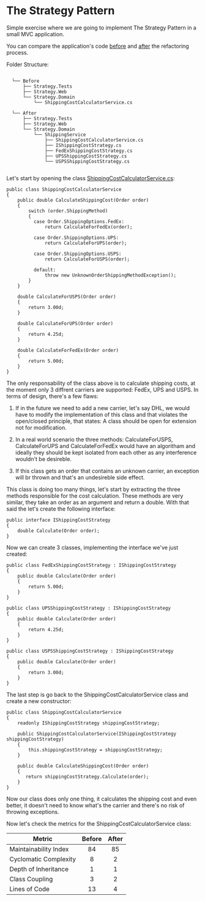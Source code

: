 # The Strategy Pattern 

Simple exercise where we are going to implement The Strategy Pattern in a small MVC application.

You can compare the application's code [before](https://github.com/FernandoVezzali/pattern-strategy/tree/master/Before) and [after](https://github.com/FernandoVezzali/pattern-strategy/tree/master/After) the refactoring process.

Folder Structure:

```
  
  └── Before
      ├── Strategy.Tests
      ├── Strategy.Web
      └── Strategy.Domain
          └── ShippingCostCalculatorService.cs 
      
  └── After
      ├── Strategy.Tests
      ├── Strategy.Web
      └── Strategy.Domain
          └── ShippingService
              ├── ShippingCostCalculatorService.cs
              ├── IShippingCostStrategy.cs
              ├── FedExShippingCostStrategy.cs
              ├── UPSShippingCostStrategy.cs
              └── USPSShippingCostStrategy.cs
              
``` 

Let's start by opening the class [ShippingCostCalculatorService.cs](https://github.com/FernandoVezzali/pattern-strategy/blob/master/Before/Strategy.Domain/ShippingCostCalculatorService.cs):

    public class ShippingCostCalculatorService
    {
        public double CalculateShippingCost(Order order)
        {
            switch (order.ShippingMethod)
            {
              case Order.ShippingOptions.FedEx:
                  return CalculateForFedEx(order);
    
              case Order.ShippingOptions.UPS:
                  return CalculateForUPS(order);
    
              case Order.ShippingOptions.USPS:
                  return CalculateForUSPS(order);
    
              default:
                  throw new UnknownOrderShippingMethodException();
            }
        }
        
        double CalculateForUSPS(Order order)
        {
            return 3.00d;
        }

        double CalculateForUPS(Order order)
        {
            return 4.25d;
        }

        double CalculateForFedEx(Order order)
        {
            return 5.00d;
        }        
    }  

The only responsability of the class above is to calculate shipping costs, at the moment only 3 diffrent carriers are supported: FedEx, UPS and USPS. In terms of design, there's a few flaws: 

1. If in the future we need to add a new carrier, let's say DHL, we would have to modify the implementation of this class and that violates the open/closed principle, that states: A class should be open for extension not for modification.

2. In a real world scenario the three methods: CalculateForUSPS, CalculateForUPS and CalculateForFedEx would have an algoritham and ideally they should be kept isolated from each other as any interference wouldn't be desireble.

3. If this class gets an order that contains an unknown carrier, an exception will br thrown and that's an undesireble side effect.

This class is doing too many things, let's start by extracting the three methods responsible for the cost calculation. These methods are very similar, they take an order as an argument and return a double. With that said the let's create the following interface:

    public interface IShippingCostStrategy
    {
        double Calculate(Order order);
    }
    
Now we can create 3 classes, implementing the interface we've just created:

    public class FedExShippingCostStrategy : IShippingCostStrategy
    {
        public double Calculate(Order order)
        {
            return 5.00d;
        }
    }
    
    public class UPSShippingCostStrategy : IShippingCostStrategy
    {
        public double Calculate(Order order)
        {
            return 4.25d;
        }
    }
    
    public class USPSShippingCostStrategy : IShippingCostStrategy
    {
        public double Calculate(Order order)
        {
            return 3.00d;
        }
    }
    
The last step is go back to the ShippingCostCalculatorService class and create a new constructor:

    public class ShippingCostCalculatorService
    {
        readonly IShippingCostStrategy shippingCostStrategy;

        public ShippingCostCalculatorService(IShippingCostStrategy shippingCostStrategy)
        {
            this.shippingCostStrategy = shippingCostStrategy;
        }

        public double CalculateShippingCost(Order order)
        {
           return shippingCostStrategy.Calculate(order);
        }
    }

Now our class does only one thing, it calculates the shipping cost and even better, it doesn't need to know what's the carrier and there's no risk of throwing exceptions.

Now let's check the metrics for the ShippingCostCalculatorService class:

| Metric                         | Before     | After     | 
| ------------------------------ |:----------:|:----------:
| Maintainability Index          | 84         | 85        |
| Cyclomatic Complexity          | 8          | 2         |
| Depth of Inheritance           | 1          | 1         |
| Class Coupling                 | 3          | 2         |
| Lines of Code                  | 13         | 4         |
